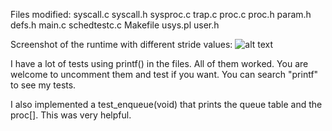 Files modified:
    syscall.c
    syscall.h
    sysproc.c
    trap.c
    proc.c
    proc.h
    param.h
    defs.h
    main.c
    schedtestc.c
    Makefile
    usys.pl
    user.h

Screenshot of the runtime with different stride values:
![alt text](runtime-stride.png)

I have a lot of tests using printf() in the files. All of them worked. You are welcome to uncomment them and test if you want. You can search "printf" to see my tests.

I also implemented a test_enqueue(void) that prints the queue table and the proc[]. This was very helpful.